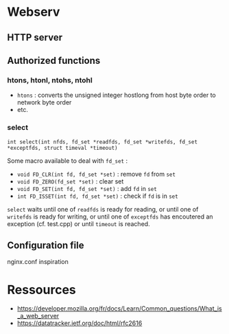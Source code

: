 # Webserv

## HTTP server


## Authorized functions
### htons, htonl, ntohs, ntohl
- `htons` : converts the unsigned integer hostlong from host byte order to network byte order
- etc.
### select
```
int select(int nfds, fd_set *readfds, fd_set *writefds, fd_set *exceptfds, struct timeval *timeout)
```

Some macro available to deal with `fd_set` :
- `void FD_CLR(int fd, fd_set *set)` : remove `fd` from `set`
- `void FD_ZERO(fd_set *set)` : clear set
- `void FD_SET(int fd, fd_set *set)` : add `fd` in `set`
- `int FD_ISSET(int fd, fd_set *set)` : check if `fd` is in `set`

`select` waits until one of `readfds` is ready for reading, or until one of `writefds` is ready for writing, or until one of `exceptfds` has encoutered an exception (cf. test.cpp) or until `timeout` is reached.

## Configuration file
nginx.conf inspiration

# Ressources

- https://developer.mozilla.org/fr/docs/Learn/Common_questions/What_is_a_web_server
- https://datatracker.ietf.org/doc/html/rfc2616